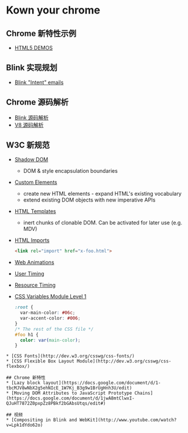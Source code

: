 # Kown your chrome

## Chrome 新特性示例

* [HTML5 DEMOS](https://html5-demos.appspot.com/)


## Blink 实现规划

* [Blink "Intent" emails](https://docs.google.com/spreadsheet/ccc?key=0AjGgk26K1Cc-dEIySWlPNmFHMWlCUGxIQkstZXJ3clE#gid=0)

## Chrome 源码解析

* [Blink 源码解析](https://github.com/yuanyan/kownyourchrome/tree/master/Blink)
* [V8 源码解析](https://github.com/yuanyan/kownyourchrome/tree/master/V8)

## W3C 新规范
* [Shadow DOM](https://dvcs.w3.org/hg/webcomponents/raw-file/tip/spec/shadow/index.html) 
  * DOM & style encapsulation boundaries
* [Custom Elements](https://dvcs.w3.org/hg/webcomponents/raw-file/tip/spec/custom/index.html)
  * create new HTML elements - expand HTML's existing vocabulary
  * extend existing DOM objects with new imperative APIs
* [HTML Templates](https://dvcs.w3.org/hg/webcomponents/raw-file/tip/spec/templates/index.html)
  * inert chunks of clonable DOM. Can be activated for later use (e.g. MDV)  
* [HTML Imports](https://dvcs.w3.org/hg/webcomponents/raw-file/tip/spec/imports/index.html)

  ```html
  <link rel="import" href="x-foo.html">
  ```
* [Web Animations](https://dvcs.w3.org/hg/FXTF/raw-file/default/web-anim/index.html)
* [User Timing](http://w3c-test.org/webperf/specs/UserTiming/)
* [Resource Timing](http://www.w3.org/TR/2011/WD-resource-timing-20110524/)
* [CSS Variables Module Level 1](http://dev.w3.org/csswg/css-variables/)

  ```css
  :root {
    var-main-color: #06c;
    var-accent-color: #006;
  }
  /* The rest of the CSS file */
  #foo h1 {
    color: var(main-color);
  }
```
* [CSS Fonts](http://dev.w3.org/csswg/css-fonts/)
* [CSS Flexible Box Layout Module](http://dev.w3.org/csswg/css-flexbox/)

## Chrome 新特性
* [Lazy block layout](https://docs.google.com/document/d/1-tbcMJV8wNbX2g5ehNIcE_1W7Kj_B3g9w1BrUgHnh3U/edit)
* [Moving DOM Attributes to JavaScript Prototype Chains](https://docs.google.com/document/d/1jwA8mtClwxI-QJuHT7872Z0pxpZz8PBkf2bGAbsUtqs/edit#)

## 视频
* [Compositing in Blink and WebKit](http://www.youtube.com/watch?v=Lpk1dYdo62o)

